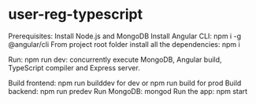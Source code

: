 # user-reg-typescript

Prerequisites:
Install Node.js and MongoDB
Install Angular CLI: npm i -g @angular/cli
From project root folder install all the dependencies: npm i

Run:
npm run dev: concurrently execute MongoDB, Angular build, TypeScript compiler and Express server.


Build frontend: npm run builddev for dev or npm run build for prod
Build backend: npm run predev
Run MongoDB: mongod
Run the app: npm start

